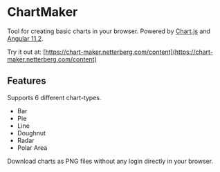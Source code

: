 # ChartMaker

Tool for creating basic charts in your browser. Powered by [Chart.js](https://www.chartjs.org/) and [Angular 11.2](https://angular.io/).

Try it out at: [https://chart-maker.netterberg.com/content](https://chart-maker.netterberg.com/content)

## Features

Supports 6 different chart-types.

- Bar
- Pie
- Line
- Doughnut
- Radar
- Polar Area

Download charts as PNG files without any login directly in your browser.
